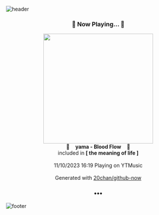 ![header](https://capsule-render.vercel.app/api?type=wave&height=170&section=header&fontColor=090707&fontAlignX=45&fontAlignY=65&fontSize=100)

<h3 align="center">🎵 Now Playing... 🎵</h3>
<p align="center">
  <a href="https://music.youtube.com/watch?v=sd1mAKAzpf0">
    <img width="300" src="https://lh3.googleusercontent.com/BMALll9NV5E7tJronlJBtAD5ospBgMu09_WGiqDk-_tix7aMVJj8F5q9F8MEAOux3UXd6Q7o306PDZc">
  </a>
  <br>
  🎵&nbsp&nbsp&nbsp <b>yama - Blood Flow</b> &nbsp&nbsp&nbsp🎵
  <br>
  included in <b>[ the meaning of life ]</b>
  
  <br />
  <br />
  11/10/2023 16:19 Playing on YTMusic
  <br />
  <br />
  Generated with <a href="https://github.com/20chan/github-now">20chan/github-now</a>
</p>

<h3 align="center">•••</h3>

![footer](https://capsule-render.vercel.app/api?type=wave&height=150&section=footer)
